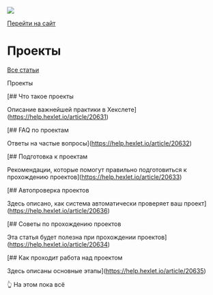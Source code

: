 [![](https://files.carrotquest.app/knowledge-bases-images/logos/64033/1726575914708-nb7xvabz.png)](../index.html)

[Перейти на сайт](https://ru.hexlet.io)

# Проекты

[Все статьи](../index.html)

Проекты

[## Что такое проекты

Описание важнейшей практики в Хекслете](https://help.hexlet.io/article/20631)

[## FAQ по проектам

Ответы на частые вопросы](https://help.hexlet.io/article/20632)

[## Подготовка к проектам

Рекомендации, которые помогут правильно подготовиться к прохождению проектов](https://help.hexlet.io/article/20633)

[## Автопроверка проектов

Здесь описано, как система автоматически проверяет ваш проект](https://help.hexlet.io/article/20636)

[## Советы по прохождению проектов

Эта статья будет полезна при прохождении проектов](https://help.hexlet.io/article/20634)

[## Как проходит работа над проектом

Здесь описаны основные этапы](https://help.hexlet.io/article/20635)

👆 На этом пока всё